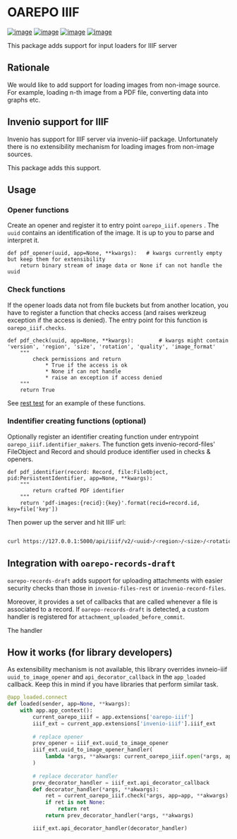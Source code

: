 # OAREPO IIIF

[![image][]][1]
[![image][2]][3]
[![image][4]][5]
[![image][6]][7]

This package adds support for input loaders for IIIF server

## Rationale

We would like to add support for loading images from non-image source. For example,
loading n-th image from a PDF file, converting data into graphs etc.

## Invenio support for IIIF

Invenio has support for IIIF server via invenio-iiif package. Unfortunately there is no 
extensibility mechanism for loading images from non-image sources.

This package adds this support.

## Usage

### Opener functions

Create an opener and register it to entry point ``oarepo_iiif.openers`` . The ``uuid``
contains an identification of the image. It is up to you to parse and interpret it.

```
def pdf_opener(uuid, app=None, **kwargs):   # kwargs currently empty but keep them for extensibility
    return binary stream of image data or None if can not handle the uuid  
```

### Check functions

If the opener loads data not from file buckets but from another location,
you have to register a function that checks access (and raises werkzeug exception
if the access is denied). The entry point for this function is ``oarepo_iiif.checks``.

```
def pdf_check(uuid, app=None, **kwargs):        # kwargs might contain 'version', 'region', 'size', 'rotation', 'quality', 'image_format'
    """
        check permissions and return 
            * True if the access is ok 
            * None if can not handle
            * raise an exception if access denied
    """
    return True
```

See [rest test](tests/test_rest.py) for an example of these functions.

### Indentifier creating functions (optional)

Optionally register an identifier creating function under entrypoint ``oarepo_iiif.identifier_makers``.
The function gets invenio-record-files' FileObject and Record and should produce identifier
used in checks & openers.

```
def pdf_identifier(record: Record, file:FileObject, pid:PersistentIdentifier, app=None, **kwargs):
    """
        return crafted PDF identifier
    """
    return 'pdf-images:{recid}:{key}'.format(recid=record.id, key=file['key'])
```

 

Then power up the server and hit IIIF url:

```bash

curl https://127.0.0.1:5000/api/iiif/v2/<uuid>/<region>/<size>/<rotation>/<quality>.<format>

```

## Integration with ``oarepo-records-draft``

``oarepo-records-draft`` adds support for uploading attachments with easier security checks than
those in ``invenio-files-rest`` or ``invenio-record-files``.

Moreover, it provides a set of callbacks that are called whenever a file is associated to a record.
If ``oarepo-records-draft`` is detected, a custom handler is registered for ``attachment_uploaded_before_commit``.

The handler 

## How it works (for library developers)

As extensibility mechanism is not available, this library overrides invneio-iiif ``uuid_to_image_opener`` 
and ``api_decorator_callback`` in the ``app_loaded`` callback. Keep this in mind if you have libraries
that perform similar task.

```python
@app_loaded.connect
def loaded(sender, app=None, **kwargs):
    with app.app_context():
        current_oarepo_iiif = app.extensions['oarepo-iiif']
        iiif_ext = current_app.extensions['invenio-iiif'].iiif_ext
    
        # replace opener
        prev_opener = iiif_ext.uuid_to_image_opener
        iiif_ext.uuid_to_image_opener_handler(
            lambda *args, **akwargs: current_oarepo_iiif.open(*args, app=app, **akwargs) or prev_opener(*args, **akwargs)
        )
    
        # replace decorator handler
        prev_decorator_handler = iiif_ext.api_decorator_callback
        def decorator_handler(*args, **akwargs):
            ret = current_oarepo_iiif.check(*args, app=app, **akwargs)
            if ret is not None:
                return ret
            return prev_decorator_handler(*args, **akwargs)

        iiif_ext.api_decorator_handler(decorator_handler)
```


  [image]: https://img.shields.io/github/license/oarepo/oarepo-iiif.svg
  [1]: https://github.com/oarepo/oarepo-iiif/blob/master/LICENSE
  [2]: https://img.shields.io/travis/oarepo/oarepo-iiif.svg
  [3]: https://travis-ci.org/oarepo/oarepo-iiif
  [4]: https://img.shields.io/coveralls/oarepo/oarepo-iiif.svg
  [5]: https://coveralls.io/r/oarepo/oarepo-iiif
  [6]: https://img.shields.io/pypi/v/oarepo-iiif.svg
  [7]: https://pypi.org/pypi/oarepo-iiif